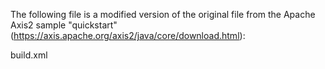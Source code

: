 The following file is a modified version of the original file from the Apache Axis2 sample "quickstart" (https://axis.apache.org/axis2/java/core/download.html):

build.xml